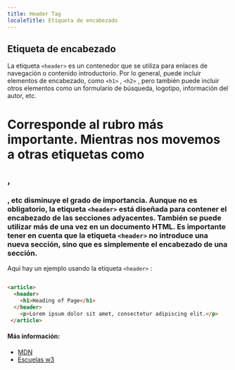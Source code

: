 ```yaml
---
title: Header Tag
localeTitle: Etiqueta de encabezado
---
```

## Etiqueta de encabezado

La etiqueta `<header>` es un contenedor que se utiliza para enlaces de navegación o contenido introductorio. Por lo general, puede incluir elementos de encabezado, como `<h1>` , `<h2>` , pero también puede incluir otros elementos como un formulario de búsqueda, logotipo, información del autor, etc.

# Corresponde al rubro más importante. Mientras nos movemos a otras etiquetas como

## ,

### , etc disminuye el grado de importancia. Aunque no es obligatorio, la etiqueta `<header>` está diseñada para contener el encabezado de las secciones adyacentes. También se puede utilizar más de una vez en un documento HTML. Es importante tener en cuenta que la etiqueta `<header>` no introduce una nueva sección, sino que es simplemente el encabezado de una sección.

Aquí hay un ejemplo usando la etiqueta `<header>` :

```html

<article> 
  <header> 
    <h1>Heading of Page</h1> 
  </header> 
    <p>Lorem ipsum dolor sit amet, consectetur adipiscing elit.</p> 
 </article> 
```

#### Más información:

*   [MDN](https://developer.mozilla.org/en-US/docs/Web/HTML/Element/header)
*   [Escuelas w3](https://www.w3schools.com/tags/tag_header.asp)
